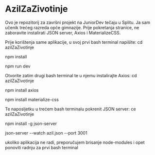 # AzilZaZivotinje
Ovo je repozitorij za završni projekt na JuniorDev tečaju u Splitu. Ja sam učenik trećeg razreda opće gimnazije.
Prije pokretanja stranice, ne zaboravite instalirati JSON server, Axios i MaterializeCSS. 


Prije korištenja same aplikacije, u svoj prvi bash terminal napišite:
cd azilZaZivotinje

npm install

npm run dev

Otvorite zatim drugi bash terminal te u njemu instalirajte Axios:
cd azilZaZivotinje

npm install axios

npm install materialize-css

Te naposljetku u trećem bash terminalu pokrenit JSON server:
ce azilZaZivotinje

npm install -g json-server

json-server --watch azil.json --port 3001




ukoliko aplikacija ne radi, preporučujem brisanje node-modules i opet ponoviti radnju za prvi bash terminal

